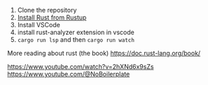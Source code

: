 1. Clone the repository
2. [Install Rust from Rustup](https://rustup.rs/)
3. Install VSCode
4. install rust-analyzer extension in vscode
5. `cargo run lsp` and then `cargo run watch`



More reading about rust (the book)
https://doc.rust-lang.org/book/

https://www.youtube.com/watch?v=2hXNd6x9sZs
https://www.youtube.com/@NoBoilerplate